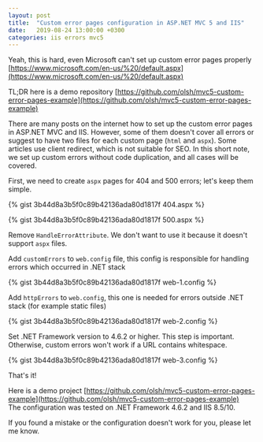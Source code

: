 ```yaml
---
layout: post
title:  "Custom error pages configuration in ASP.NET MVC 5 and IIS"
date:   2019-08-24 13:00:00 +0300
categories: iis errors mvc5
---
```


Yeah, this is hard, even Microsoft can't set up custom error pages properly 
[https://www.microsoft.com/en-us/%20/default.aspx](https://www.microsoft.com/en-us/%20/default.aspx)

TL;DR here is a demo repository [https://github.com/olsh/mvc5-custom-error-pages-example](https://github.com/olsh/mvc5-custom-error-pages-example)

There are many posts on the internet how to set up the custom error pages in ASP.NET MVC and IIS. However, some of them doesn't cover all errors or suggest to have two files for each custom page (`html` and `aspx`). 
Some articles use client redirect, which is not suitable for SEO.
In this short note, we set up custom errors without code duplication, and all cases will be covered. 

First, we need to create `aspx` pages for 404 and 500 errors; let's keep them simple.

{% gist 3b44d8a3b5f0c89b42136ada80d1817f 404.aspx %}

{% gist 3b44d8a3b5f0c89b42136ada80d1817f 500.aspx %}

Remove `HandleErrorAttribute`. We don't want to use it because it doesn't support `aspx` files.

Add `customErrors` to `web.config` file, this config is responsible for handling errors which occurred in .NET stack

{% gist 3b44d8a3b5f0c89b42136ada80d1817f web-1.config %}

Add `httpErrors` to `web.config`, this one is needed for errors outside .NET stack (for example static files)

{% gist 3b44d8a3b5f0c89b42136ada80d1817f web-2.config %}

Set .NET Framework version to 4.6.2 or higher. 
This step is important. Otherwise, custom errors won't work if a URL contains whitespace. 

{% gist 3b44d8a3b5f0c89b42136ada80d1817f web-3.config %}

That's it!

Here is a demo project [https://github.com/olsh/mvc5-custom-error-pages-example](https://github.com/olsh/mvc5-custom-error-pages-example)  
The configuration was tested on .NET Framework 4.6.2 and IIS 8.5/10.

If you found a mistake or the configuration doesn't work for you, please let me know.
